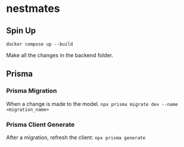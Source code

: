 # nestmates

## Spin Up
`docker compose up --build`

Make all the changes in the backend folder.

## Prisma

### Prisma Migration

When a change is made to the model.
`npx prisma migrate dev --name <migration_name>`

### Prisma Client Generate
After a migration, refresh the client:
`npx prisma generate`
